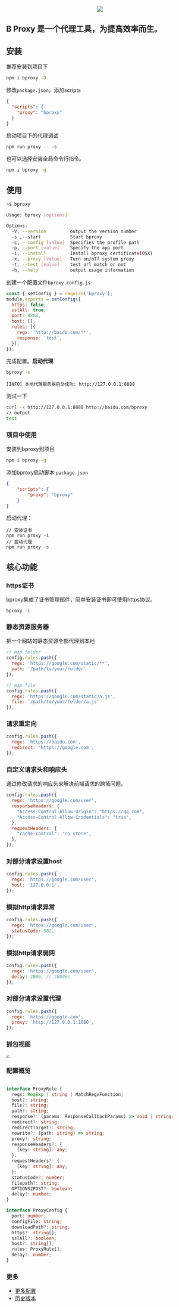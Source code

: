 <p align="center">
  <img src="https://zobor.github.io/666/assets/favicon.svg" />
</p>

B Proxy 是一个代理工具，为提高效率而生。
--------



## 安装

推荐安装到项目下
```bash
npm i bproxy -D
```

修改`package.json`，添加scripts
```json
{
  "scripts": {
    "proxy": "bproxy"
  }
}
```

启动项目下的代理调试
```
npm run proxy -- -s
```

也可以选择安装全局命令行指令。

```bash
npm i bproxy -g
```

## 使用

```sh
>$ bproxy
```

```bash
Usage: bproxy [options]

Options:
  -V, --version         output the version number
  -s ,--start           Start bproxy
  -c, --config [value]  Specifies the profile path
  -p, --port [value]    Specify the app port
  -i, --install         Install bproxy certificate(OSX)
  -x, --proxy [value]   Turn on/off system proxy
  -t, --test [value]    test url match or not
  -h, --help            output usage information
```

创建一个配置文件`bproxy.config.js`

```js
const { setConfig } = require('bproxy');
module.exports = setConfig({
  https: false,
  sslAll: true,
  port: 8888,
  host: [],
  rules: [{
    regx: 'http://baidu.com/**',
    response: 'test',
  }],
});
```

完成配置。**启动代理**

```sh
bproxy -s
```

```te
[INFO] 本地代理服务器启动成功: http://127.0.0.1:8888
```

测试一下

```bash
curl -x http://127.0.0.1:8888 http://baidu.com/bproxy
// output
test
```

### 项目中使用
安装到bproxy到项目
```bash
npm i bproxy -g
```
添加bproxy启动脚本
`package.json`
```json
{
    "scripts": {
        "proxy": "bproxy"
    }
}
```

启动代理：
```
// 安装证书
npm run proxy -i
// 启动代理
npm run proxy -s
```

## 核心功能

### https证书

bproxy集成了证书管理部件，简单安装证书即可使用https协议。

```
bproxy -i
```

### 静态资源服务器

把一个网站的静态资源全部代理到本地

```js
// map folder
config.rules.push({
  regx: 'https://google.com/static/**',
  path: '/path/to/your/folder'
});

// map file
config.rules.push({
  regx: 'https://google.com/static/a.js',
  file: '/path/to/your/folder/a.js'
});
```

### 请求重定向
```js
config.rules.push({
  regx: 'https://baidu.com',
  redirect: 'https://google.com',
});
```

### 自定义请求头和响应头
通过修改请求的响应头来解决前端请求的跨域问题。
```js
config.rules.push({
  regx: 'https://google.com/user',
  responseHeaders: {
    "Access-Control-Allow-Origin": "https://qq.com",
    "Access-Control-Allow-Credentials": "true",
  },
  requestHeaders: {
    "cache-control": "no-store",
  },
});
```

### 对部分请求设置host
```js
config.rules.push({
  regx: 'https://google.com/user',
  host: '127.0.0.1',
});
```

### 模拟http请求异常
```js
config.rules.push({
  regx: 'https://google.com/user',
  statusCode: 502,
});
```

### 模拟http请求弱网
```js
config.rules.push({
  regx: 'https://google.com/user',
  delay: 2000, // 2000ms
});
```

### 对部分请求设置代理
```js
config.rules.push({
  regx: 'https://google.com',
  proxy: 'http://127.0.0.1:1080',
});
```

### 抓包视图

<img src="https://sta-op.douyucdn.cn/butterfly-java/2021/11/08/0e0883720037694d531619024db18857.png" style="zoom:50%;" />

### 配置概览
```ts

interface ProxyRule {
  regx: RegExp | string | MatchRegxFunction;
  host?: string;
  file?: string;
  path?: string;
  response?: (params: ResponseCallbackParams) => void | string;
  redirect?: string;
  redirectTarget?: string;
  rewrite?: (path: string) => string;
  proxy?: string;
  responseHeaders?: {
    [key: string]: any;
  };
  requestHeaders?: {
    [key: string]: any;
  };
  statusCode?: number;
  filepath?: string;
  OPTIONS2POST?: boolean;
  delay?: number;
}

interface ProxyConfig {
  port: number;
  configFile: string;
  downloadPath?: string;
  https?: string[];
  sslAll?: boolean;
  host?: string[];
  rules: ProxyRule[];
  delay?: number;
}
```

### 更多
- [更多配置](https://github.com/zobor/bproxy/blob/master/bproxy.config.md)
- [历史版本](https://github.com/zobor/bproxy/blob/master/changelog.md)

